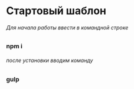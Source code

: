 # Стартовый шаблон #
###### Для начала работы ввести в командной строке ######
### npm i ###
###### после установки вводим команду ######
### gulp ### 


